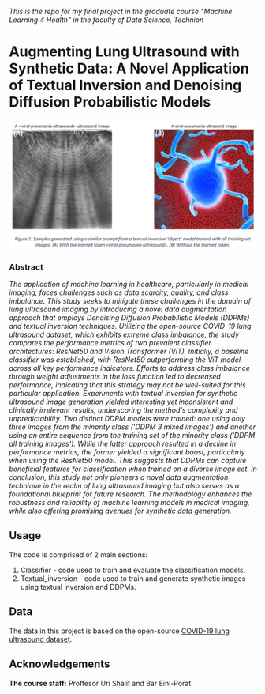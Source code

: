 *This is the repo for my final project in the graduate course "Machine Learning 4 Health" in the faculty of Data Science, Technion*

# Augmenting Lung Ultrasound with Synthetic Data: A Novel Application of Textual Inversion and Denoising Diffusion Probabilistic Models

![Ultrasound Inversion](https://github.com/lamitay/uls_inversion/blob/main/uls_inversion1.png?raw=true)


### Abstract
*The application of machine learning in healthcare, particularly in medical imaging, faces challenges such as data scarcity, quality, and class imbalance. This study seeks to mitigate these challenges in the domain of lung ultrasound imaging by introducing a novel data augmentation approach that employs Denoising Diffusion Probabilistic Models (DDPMs) and textual inversion techniques. Utilizing the open-source COVID-19 lung ultrasound dataset, which exhibits extreme class imbalance, the study compares the performance metrics of two prevalent classifier architectures: ResNet50 and Vision Transformer (ViT). Initially, a baseline classifier was established, with ResNet50 outperforming the ViT model across all key performance indicators. Efforts to address class imbalance through weight adjustments in the loss function led to decreased performance, indicating that this strategy may not be well-suited for this particular application. Experiments with textual inversion for synthetic ultrasound image generation yielded interesting yet inconsistent and clinically irrelevant results, underscoring the method's complexity and unpredictability. Two distinct DDPM models were trained: one using only three images from the minority class ('DDPM 3 mixed images') and another using an entire sequence from the training set of the minority class ('DDPM all training images'). While the latter approach resulted in a decline in performance metrics, the former yielded a significant boost, particularly when using the ResNet50 model. This suggests that DDPMs can capture beneficial features for classification when trained on a diverse image set. In conclusion, this study not only pioneers a novel data augmentation technique in the realm of lung ultrasound imaging but also serves as a foundational blueprint for future research. The methodology enhances the robustness and reliability of machine learning models in medical imaging, while also offering promising avenues for synthetic data generation.*


## Usage
The code is comprised of 2 main sections:
1. Classifier - code used to train and evaluate the classification models.
2. Textual_inversion - code used to train and generate synthetic images using textual inversion and DDPMs.

## Data
The data in this project is based on the open-source [COVID-19 lung ultrasound dataset](https://github.com/jannisborn/covid19_ultrasound/tree/master/data).

## Acknowledgements
**The course staff:**
Proffesor Uri Shalit and Bar Eini-Porat


